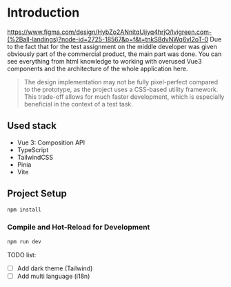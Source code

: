 # Introduction

https://www.figma.com/design/HybZo2ANnitqUijyq4hrjO/Ivigreen.com-(%2Ball-landings)?node-id=2725-18567&p=f&t=tnkS8dvNWq6vI2oT-0
Due to the fact that for the test assignment on the middle developer was given obviously part of the commercial product, the main part was done. You can see everything from html knowledge to working with overused Vue3 components and the architecture of the whole application here.



> The design implementation may not be fully pixel-perfect compared to the prototype, as the project uses a CSS-based utility framework. This trade-off allows for much faster development, which is especially beneficial in the context of a test task.
## Used stack

- Vue 3: Composition API  
- TypeScript  
- TailwindCSS  
- Pinia  
- Vite  


## Project Setup

```sh
npm install
```
### Compile and Hot-Reload for Development

```sh
npm run dev
```


TODO list:
- [ ] Add dark theme (Tailwind)
- [ ] Add multi language (i18n)
